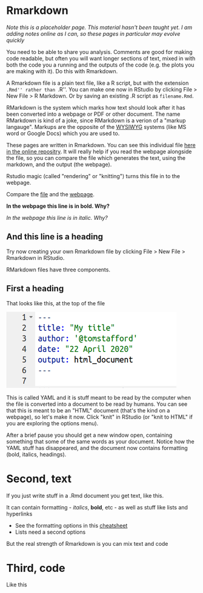 # Rmarkdown

<div class="info">
<p><em>Note this is a placeholder page. This material hasn't been taught yet. I am adding notes online as I can, so these pages in particular may evolve quickly</em></p>
</div>

You need to be able to share you analysis. Comments are good for making code readable, but often you will want longer sections of text, mixed in with both the code you a running and the outputs of the code (e.g. the plots you are making with it). Do this with Rmarkdown.

A Rmarkdown file is a plain text file, like a R script, but with the extension ``.Rmd'' rather than ``.R''. You can make one now in RStudio by clicking File >  New File > R Markdown. Or by saving an existing .R script as ``filename.Rmd``.

RMarkdown is the system which marks how text should look after it has been converted into a webpage or PDF or other document. The name RMarkdown is kind of a joke, since RMarkdown is a verion of a "markup langauge". Markups are the opposite of the [WYSIWYG](https://en.wikipedia.org/wiki/WYSIWYG) systems (like MS word or Google Docs) which you are used to.

These pages are written in Rmarkdown. You can see this individual file [here in the online repositry](https://github.com/tomstafford/psy6422/blob/master/008-rmarkdown.Rmd). It will really help if you read the webpage alongside the file, so you can compare the file which generates the text, using the markdown, and the output (the webpage).

Rstudio magic (called "rendering" or "knitting") turns this file in to the webpage.

Compare the [file](https://github.com/tomstafford/psy6422/blob/master/008-rmarkdown.Rmd) and the [webpage](https://tomstafford.github.io/psy6422/rmarkdown.html). 

**In the webpage this line is in bold. Why?**

*In the webpage this line is in italic. Why?*

## And this line is a heading

Try now creating your own Rmarkdown file by clicking File > New File > Rmarkdown in RStudio. 

RMarkdown files have three components.

## First a heading

That looks like this, at the top of the file

![Yaml matter at the top of a .Rmd file](images/yaml.png)

This is called YAML and it is stuff meant to be read by the computer when the file is converted into a document to be read by humans. You can see that this is meant to be an "HTML" document (that's the kind on a webpage), so let's make it now. Click "knit" in RStudio (or "knit to HTML" if you are exploring the options menu).

After a brief pause you should get a new window open, containing something that some of the same words as your document. Notice how the YAML stuff has disappeared, and the document now contains formatting (bold, italics, headings).

# Second, text

If you just write stuff in a .Rmd document you get text, like this.

It can contain formatting - *italics*, **bold**, etc - as well as stuff like lists and hyperlinks

* See the formatting options in this [cheatsheet](https://github.com/rstudio/cheatsheets/raw/master/rmarkdown-2.0.pdf)
* Lists need a second options

But the real strength of Rmarkdown is you can mix text and code

# Third, code

Like this



